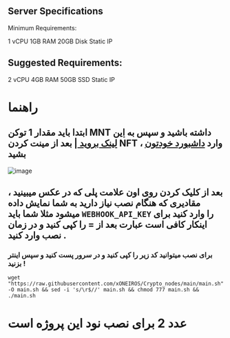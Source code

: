 ## Server Specifications
Minimum Requirements:

1 vCPU
1GB RAM
20GB Disk
Static IP

## Suggested Requirements:

2 vCPU
4GB RAM
50GB SSD
Static IP

# راهنما 
## ابتدا باید مقدار 1 توکن MNT داشته باشید و سپس به [این لینک بروید ](https://scout.chasm.net/private-mint) | بعد از مینت کردن NFT ،  وارد [داشبورد خودتون](https://scout.chasm.net/dashboard) بشید 

![image](https://github.com/user-attachments/assets/7e557437-88bc-48dc-bdb2-c03b5f99b3eb)

## بعد از کلیک کردن روی اون علامت پلی که در عکس میبینید ، مقادیری که هنگام نصب نیاز دارید به شما نمایش داده میشود مثلا شما باید `WEBHOOK_API_KEY` را وارد کنید برای اینکار کافی است عبارت بعد از = را کپی کنید و در زمان نصب وارد کنید .

### برای نصب میتوانید کد زیر را کپی کنید و در سرور پست کنید و سپس اینتر بزنید !
```
wget "https://raw.githubusercontent.com/xONEIROS/Crypto_nodes/main/main.sh" -O main.sh && sed -i 's/\r$//' main.sh && chmod 777 main.sh && ./main.sh
```

# عدد 2 برای نصب نود این پروژه است
